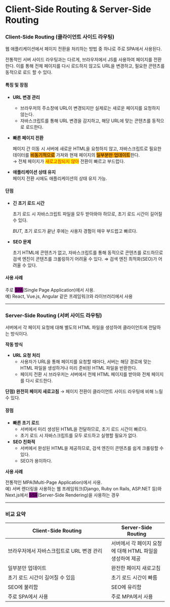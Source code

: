 # Client-Side Routing & Server-Side Routing

### Client-Side Routing (클라이언트 사이드 라우팅)

웹 애플리케이션에서 페이지 전환을 처리하는 방법 중 하나로 주로 SPA에서 사용된다.

전통적인 서버 사이드 라우팅과는 다르게, 브라우저에서 JS를 사용하여 페이지를 전환한다. 이를 통해 전체 페이지를 다시 로드하지 않고도 URL을 변경하고, 필요한 콘텐츠를 동적으로 로드 할 수 있다.

#### 특징 및 장점

* **URL 변경 관리**
  * 브라우저의 주소창에 URL이 변경되지만 실제로는 새로운 페이지를 요청하지 않는다.
  * 자바스크립트를 통해 URL 변경을 감지하고, 해당 URL에 맞는 콘텐츠를 동적으로 로드한다.
*   **빠른 페이지 전환**

    페이지 간 이동 시 서버에 새로운 HTML을 요청하지 않고, 자바스크립트로 필요한 데이터를 <mark style="background-color:orange;">비동기적으로</mark> 가져와 현재 페이지의 <mark style="background-color:orange;">일부분만 업데이트</mark>한다.\
    →  전체 페이지가 <mark style="color:red;background-color:yellow;">새로고침되지 않아</mark> 전환이 빠르고 부드럽다.
* **애플리케이션 상태 유지** \
  페이지 전환 시에도 애플리케이션의 상태 유지 가능.

#### 단점

*   **긴 초기 로드 시간**

    초기 로드 시 자바스크립트 파일을 모두 받아와야 하므로, 초기 로드 시간이 길어질 수 있다.

    _BUT,_ 초기 로드가 끝난 후에는 사용자 경험이 매우 부드럽고 빠르다.
*   **SEO 문제**

    초기 HTML에 콘텐츠가 없고, 자바스크립트를 통해 동적으로 콘텐츠를 로드하므로 검색 엔진이 콘텐츠를 크롤링하기 어려울 수 있다. ⇒ 검색 엔진 최적화(SEO)가 어려울 수 있다.

#### **사용 사례**

주로 <mark style="background-color:purple;">SPA</mark>(Single Page Application)에서 사용.\
예) React, Vue.js, Angular 같은 프레임워크와 라이브러리에서 사용

***

### Server-Side Routing (서버 사이드 라우팅)

서버에서 각 페이지 요청에 대해 별도의 HTML 파일을 생성하여 클라이언트에 전달하는 방식이다.

**작동 방식**

* **URL** **요청 처리**
  * 사용자가 URL을 통해 페이지를 요청할 때마다, 서버는 해당 경로에 맞는 HTML 파일을 생성하거나 미리 준비된 HTML 파일을 반환한다.
  * 페이지 전환 시  브라우저는 서버에서 전체 HTML 페이지를 받아와 전체 페이지를 다시 로드한다.&#x20;

**단점) 완전히 페이지 새로고침** →  페이지 전환이 클라이언트 사이드 라우팅에 비해 느릴 수 있다.

#### 장점

* **빠른 초기 로드**
  * 서버에서 미리 생성된 HTML을 전달하므로, 초기 로드 시간이 빠르다.
  * 초기 로드 시 자바스크립트를 모두 로드하고 실행할 필요가 없다.
* **SEO 친화적**
  * 서버에서 완성된 HTML을 제공하므로, 검색 엔진이 콘텐츠를 쉽게 크롤링할 수 있다.
  * SEO가 용이하다.

**사용 사례**

전통적인 MPA(Multi-Page Application)에서 사용.\
예) 서버 렌더링을 사용하는 웹 프레임워크(Django, Ruby on Rails, ASP.NET 등)와 Next.js에서 <mark style="background-color:purple;">SSR</mark>(Server-Side Rendering)을 사용하는 경우

***

### 비교 요약

<table><thead><tr><th width="311">Client-Side Routing </th><th>Server-Side Routing</th></tr></thead><tbody><tr><td>브라우저에서 자바스크립트로 URL 변경 관리</td><td>서버에서 각 페이지 요청에 대해 HTML 파일을 생성하여 제공</td></tr><tr><td>일부분만 업데이트</td><td>완전한 페이지 새로고침</td></tr><tr><td>초기 로드 시간이 길어질 수 있음</td><td>초기 로드 시간이 빠름</td></tr><tr><td>SEO에 불리함</td><td>SEO에 유리함</td></tr><tr><td>주로 SPA에서 사용</td><td>주로 MPA에서 사용</td></tr></tbody></table>
